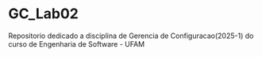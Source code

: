 # GC_Lab02
Repositorio dedicado a disciplina de Gerencia de Configuracao(2025-1) do curso de Engenharia de Software - UFAM
